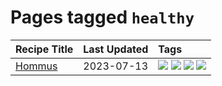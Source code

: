 # Pages tagged `healthy`

|Recipe Title|Last Updated|Tags
|:---|:---|:---|
|[Hommus](../recipes/hommus.md)|2023-07-13|[![](https://img.shields.io/badge/tag-healthy-f6b493)](../tags/healthy.md) [![](https://img.shields.io/badge/tag-messy-b7439e)](../tags/messy.md) [![](https://img.shields.io/badge/tag-protein-c6d429)](../tags/protein.md) [![](https://img.shields.io/badge/tag-tricky-062ab)](../tags/tricky.md)|